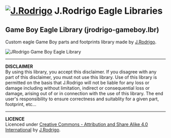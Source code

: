 <h1><a href="http://www.jrodrigo.net"><img src="http://www.jrodrigo.net/wp-content/uploads/2016/06/logojrcmin.png" alt="J.Rodrigo"></a> J.Rodrigo Eagle Libraries</h1>

<h2>Game Boy Eagle Library (jrodrigo-gameboy.lbr)</h2>

Custom eagle Game Boy parts and footprints library made by <a href="http://www.jrodrigo.net">J.Rodrigo</a>.

<img src="http://www.jrodrigo.net/wp-content/uploads/2017/10/jrodrigo_gameboy_eagle_library.jpg" alt="JRodrigo Game Boy Eagle Library">

<hr>
<b>DISCLAIMER</b><br>
By using this library, you accept this disclaimer. If you disagree with any part of this disclaimer, you must not use this library. Use of this library is permitted on the basis that J.Rodrigo will not be liable for any loss or damage including without limitation, indirect or consequential loss or damage, arising out of or in connection with the use of this library. The end user's responsibility to ensure correctness and suitablity for a given part, footprint, etc...
<hr>
<b>LICENCE</b><br>
Licenced under <a href="https://github.com/JRodrigoTech/Eagle-Libraries/blob/master/LICENSE.md">Creative Commons - Attribution and Share Alike 4.0 International</a> by <a href="http://www.jrodrigo.net">J.Rodrigo</a>.

